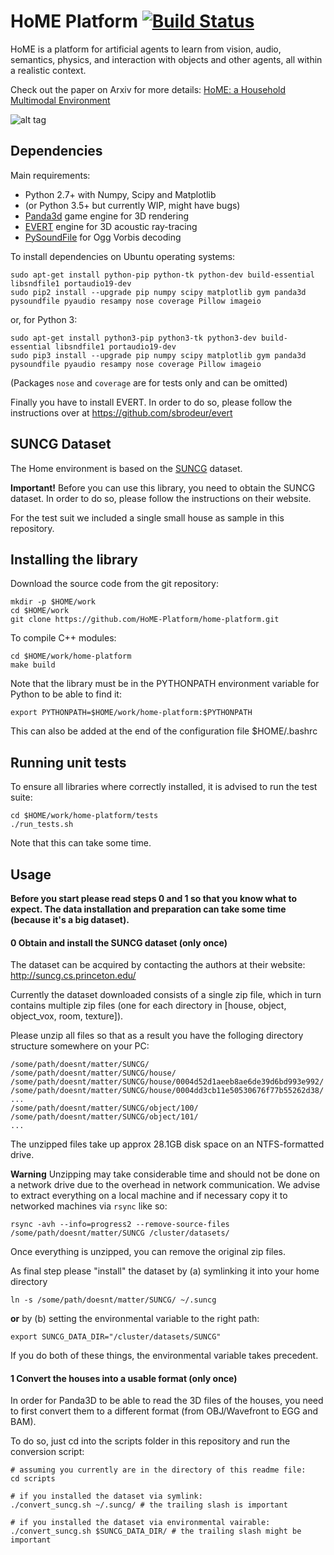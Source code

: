# HoME Platform [![Build Status](https://travis-ci.org/HoME-Platform/home-platform.svg?branch=master)](https://travis-ci.org/HoME-Platform/home-platform)

HoME is a platform for artificial agents to learn from vision, audio, semantics, physics, and interaction with objects and
other agents, all within a realistic context.

Check out the paper on Arxiv for more details: [HoME: a Household Multimodal Environment](https://arxiv.org/abs/1711.11017)

![alt tag](https://github.com/HoME-Platform/home-platform/raw/master/doc/images/overview.png)

## Dependencies

Main requirements:
- Python 2.7+ with Numpy, Scipy and Matplotlib
- (or Python 3.5+ but currently WIP, might have bugs)
- [Panda3d](https://www.panda3d.org/) game engine for 3D rendering
- [EVERT](https://github.com/sbrodeur/evert) engine for 3D acoustic ray-tracing
- [PySoundFile](https://github.com/bastibe/PySoundFile) for Ogg Vorbis decoding

To install dependencies on Ubuntu operating systems:
```
sudo apt-get install python-pip python-tk python-dev build-essential libsndfile1 portaudio19-dev
sudo pip2 install --upgrade pip numpy scipy matplotlib gym panda3d pysoundfile pyaudio resampy nose coverage Pillow imageio
```

or, for Python 3:
```
sudo apt-get install python3-pip python3-tk python3-dev build-essential libsndfile1 portaudio19-dev
sudo pip3 install --upgrade pip numpy scipy matplotlib gym panda3d pysoundfile pyaudio resampy nose coverage Pillow imageio
```

(Packages `nose` and `coverage` are for tests only and can be omitted)

Finally you have to install EVERT. In order to do so, please follow the instructions over at 
https://github.com/sbrodeur/evert

## SUNCG Dataset

The Home environment is based on the [SUNCG](http://suncg.cs.princeton.edu/) dataset. 

**Important!** Before you can use this library, you need to obtain the SUNCG dataset.
In order to do so, please follow the instructions on their website.

For the test suit we included a single small house as sample in this repository.

## Installing the library

Download the source code from the git repository:
```
mkdir -p $HOME/work
cd $HOME/work
git clone https://github.com/HoME-Platform/home-platform.git
```

To compile C++ modules:

```
cd $HOME/work/home-platform
make build
```

Note that the library must be in the PYTHONPATH environment variable for Python to be able to find it:
```
export PYTHONPATH=$HOME/work/home-platform:$PYTHONPATH 
```
This can also be added at the end of the configuration file $HOME/.bashrc

## Running unit tests

To ensure all libraries where correctly installed, it is advised to run the test suite:
```
cd $HOME/work/home-platform/tests
./run_tests.sh
```
Note that this can take some time.


## Usage

**Before you start please read steps 0 and 1 so that you know what to expect. 
The data installation and preparation can take some time (because it's a big dataset).**

#### 0 Obtain and install the SUNCG dataset (only once)

The dataset can be acquired by contacting the authors at their website: http://suncg.cs.princeton.edu/

Currently the dataset downloaded consists of a single zip file, which in turn contains multiple zip files
(one for each directory in [house, object, object_vox, room, texture]).

Please unzip all files so that as a result you have the folloging directory structure somewhere on your PC:
```
/some/path/doesnt/matter/SUNCG/
/some/path/doesnt/matter/SUNCG/house/
/some/path/doesnt/matter/SUNCG/house/0004d52d1aeeb8ae6de39d6bd993e992/
/some/path/doesnt/matter/SUNCG/house/0004dd3cb11e50530676f77b55262d38/
...
/some/path/doesnt/matter/SUNCG/object/100/
/some/path/doesnt/matter/SUNCG/object/101/
...
``` 

The unzipped files take up approx 28.1GB disk space on an NTFS-formatted drive.

**Warning** Unzipping may take considerable time and should not be done on a network drive
due to the overhead in network communication. We advise to extract everything on a local machine 
and if necessary copy it to networked machines via `rsync` like so:

    rsync -avh --info=progress2 --remove-source-files /some/path/doesnt/matter/SUNCG /cluster/datasets/
    
Once everything is unzipped, you can remove the original zip files.

As final step please "install" the dataset by (a) symlinking it into your home directory

    ln -s /some/path/doesnt/matter/SUNCG/ ~/.suncg 

**or** by (b) setting the environmental variable to the right path:

    export SUNCG_DATA_DIR="/cluster/datasets/SUNCG"
    
If you do both of these things, the environmental variable takes precedent.

#### 1 Convert the houses into a usable format (only once)

In order for Panda3D to be able to read the 3D files of the houses, you need
to first convert them to a different format (from OBJ/Wavefront to EGG and BAM).

To do so, just cd into the scripts folder in this repository and run the conversion script:

    # assuming you currently are in the directory of this readme file:
    cd scripts
    
    # if you installed the dataset via symlink:
    ./convert_suncg.sh ~/.suncg/ # the trailing slash is important
    
    # if you installed the dataset via environmental vairable:
    ./convert_suncg.sh $SUNCG_DATA_DIR/ # the trailing slash might be important
    
